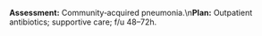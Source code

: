 **Assessment:** Community‑acquired pneumonia.\n**Plan:** Outpatient antibiotics; supportive care; f/u 48–72h.